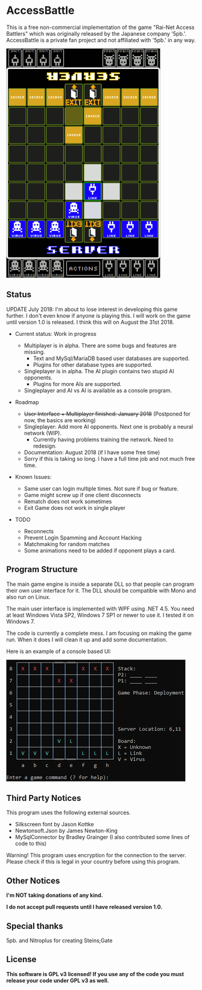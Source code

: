 # AccessBattle

This is a free non-commercial implementation of the game 
"Rai-Net Access Battlers" which was originally released 
by the Japanese company '5pb.'. 
AccessBattle is a private fan project and not affiliated with
'5pb.' in any way.

![Screenshot of client](Images/screenshot1.png)

## Status

UPDATE July 2018: I'm about to lose interest in developing this game further.
I don't even know if anyone is playing this.
I will work on the game until version 1.0 is released. I think this will on August the 31st 2018.

- Current status: Work in progress
  - Multiplayer is in alpha. There are some bugs and features are missing.
    - Text and MySql/MariaDB based user databases are supported.
	- Plugins for other database types are supported.
  - Singleplayer is in alpha. The AI plugin contains two stupid AI opponents.
    - Plugins for more AIs are supported.
  - Singleplayer and AI vs AI is available as a console program.
  
- Roadmap
  - ~~User Interface + Multiplayer finished: January 2018~~ (Postponed for now, the basics are working)
  - Singleplayer: Add more AI opponents. Next one is probably a neural network (WIP).
    - Currently having problems training the network. Need to redesign.
  - Documentation: August 2018 (if I have some free time)
  - Sorry if this is taking so long. I have a full time job and not much free time.
  
- Known Issues:
  - Same user can login multiple times. Not sure if bug or feature.  
  - Game might screw up if one client disconnects
  - Rematch does not work sometimes
  - Exit Game does not work in single player
  
- TODO
  - Reconnects
  - Prevent Login Spamming and Account Hacking
  - Matchmaking for random matches
  - Some animations need to be added if opponent plays a card.
  

## Program Structure
  
The main game engine is inside a separate DLL so that people
can program their own user interface for it. The DLL should
be compatible with Mono and also run on Linux.

The main user interface is implemented with WPF using .NET 4.5.
You need at least Windows Vista SP2, Windows 7 SP1 or newer 
to use it. I tested it on Windows 7.

The code is currently a complete mess. I am focusing on
making the game run. When it does I will clean it up
and add some documentation.

Here is an example of a console based UI:

![Screenshot of client](Images/console.png)

## Third Party Notices

This program uses the following external sources.
- Silkscreen font by Jason Kottke
- Newtonsoft.Json by James Newton-King
- MySqlConnector by Bradley Grainger (I also contributed some lines of code to this)

Warning! This program uses encryption for the connection to the server. Please check if this is legal in your country before using this program.

## Other Notices

**I'm NOT taking donations of any kind.**

**I do not accept pull requests until I have released version 1.0.**

## Special thanks
5pb. and Nitroplus for creating Steins;Gate

## License
**This software is GPL v3 licensed! If you use any of the code you must release your code under GPL v3 as well.**